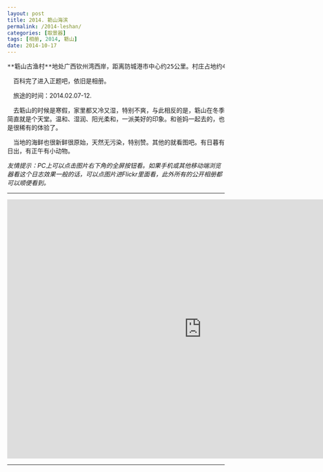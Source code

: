 ```yaml
---
layout: post
title: 2014. 簕山海滨
permalink: /2014-leshan/
categories: [取景器]
tags: [相册, 2014, 簕山]
date: 2014-10-17
--- 
```

<pre>**簕山古渔村**地处广西钦州湾西岸，距离防城港市中心约25公里。村庄占地约400亩，村前为一片方圆数十平方公里的浅海沙滩，有丰富的海产品养殖水域。</pre>

　百科完了进入正题吧，依旧是相册。

　旅途的时间：2014.02.07-12.

　去簕山的时候是寒假，家里都又冷又湿，特别不爽，与此相反的是，簕山在冬季简直就是个天堂。温和、湿润、阳光柔和，一派美好的印象。和爸妈一起去的，也是很稀有的体验了。

　当地的海鲜也很新鲜很原始，天然无污染，特别赞。其他的就看图吧。有日暮有日出，有正午有小动物。

*友情提示：PC上可以点击图片右下角的全屏按钮看。如果手机或其他移动端浏览器看这个日志效果一般的话，可以点图片进Flickr里面看，此外所有的公开相册都可以顺便看到。*

----

<iframe id="flickr-frame" src="https://www.flickr.com/photos/lanternd/15300718548/in/set-72157648155400347/player/" width="900" height="600" frameborder="0" allowfullscreen="allowfullscreen"></iframe>

----

